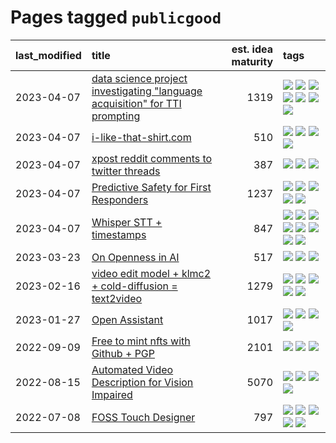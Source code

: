 # Pages tagged `publicgood`

|last_modified|title|est. idea maturity|tags
|:---|:---|---:|:---|
|2023-04-07|[data science project investigating "language acquisition" for TTI prompting](../tti_language_aqcuisition.md)|1319|[![](https://img.shields.io/badge/tag-alignment-6013c8)](../tags/alignment.md) [![](https://img.shields.io/badge/tag-dataset-5d9a82)](../tags/dataset.md) [![](https://img.shields.io/badge/tag-experimental-aa21fc)](../tags/experimental.md) [![](https://img.shields.io/badge/tag-prompting-869bd0)](../tags/prompting.md) [![](https://img.shields.io/badge/tag-publication-d5f6c6)](../tags/publication.md) [![](https://img.shields.io/badge/tag-publicgood-3f9741)](../tags/publicgood.md) [![](https://img.shields.io/badge/tag-stability-35b163)](../tags/stability.md)|
|2023-04-07|[i-like-that-shirt.com](../ilikethatshirt.com.md)|510|[![](https://img.shields.io/badge/tag-accessibility-32d44f)](../tags/accessibility.md) [![](https://img.shields.io/badge/tag-completed-4db4d2)](../tags/completed.md) [![](https://img.shields.io/badge/tag-publicgood-3f9741)](../tags/publicgood.md) [![](https://img.shields.io/badge/tag-tooling-c4fb38)](../tags/tooling.md)|
|2023-04-07|[xpost reddit comments to twitter threads](../reddit2twitter.md)|387|[![](https://img.shields.io/badge/tag-experimental-aa21fc)](../tags/experimental.md) [![](https://img.shields.io/badge/tag-publicgood-3f9741)](../tags/publicgood.md) [![](https://img.shields.io/badge/tag-tooling-c4fb38)](../tags/tooling.md)|
|2023-04-07|[Predictive Safety for First Responders](../safety-officer.md)|1237|[![](https://img.shields.io/badge/tag-completed-4db4d2)](../tags/completed.md) [![](https://img.shields.io/badge/tag-dataset-5d9a82)](../tags/dataset.md) [![](https://img.shields.io/badge/tag-publication-d5f6c6)](../tags/publication.md) [![](https://img.shields.io/badge/tag-publicgood-3f9741)](../tags/publicgood.md) [![](https://img.shields.io/badge/tag-wip-77a0)](../tags/wip.md)|
|2023-04-07|[Whisper STT + timestamps](../whisper-stt-plus-timestamps.md)|847|[![](https://img.shields.io/badge/tag-colab-1eefac)](../tags/colab.md) [![](https://img.shields.io/badge/tag-dataset-5d9a82)](../tags/dataset.md) [![](https://img.shields.io/badge/tag-experimental-aa21fc)](../tags/experimental.md) [![](https://img.shields.io/badge/tag-meta-1043a5)](../tags/meta.md) [![](https://img.shields.io/badge/tag-prompting-869bd0)](../tags/prompting.md) [![](https://img.shields.io/badge/tag-publicgood-3f9741)](../tags/publicgood.md) [![](https://img.shields.io/badge/tag-stability-35b163)](../tags/stability.md) [![](https://img.shields.io/badge/tag-tooling-c4fb38)](../tags/tooling.md)|
|2023-03-23|[On Openness in AI](../on_openness_in_ai.md)|517|[![](https://img.shields.io/badge/tag-alignment-6013c8)](../tags/alignment.md) [![](https://img.shields.io/badge/tag-publication-d5f6c6)](../tags/publication.md) [![](https://img.shields.io/badge/tag-publicgood-3f9741)](../tags/publicgood.md)|
|2023-02-16|[video edit model + klmc2 + cold-diffusion = text2video](../video-edit-model-over-init-video.md)|1279|[![](https://img.shields.io/badge/tag-animation-dad82b)](../tags/animation.md) [![](https://img.shields.io/badge/tag-meta-1043a5)](../tags/meta.md) [![](https://img.shields.io/badge/tag-publicgood-3f9741)](../tags/publicgood.md) [![](https://img.shields.io/badge/tag-stability-35b163)](../tags/stability.md) [![](https://img.shields.io/badge/tag-tooling-c4fb38)](../tags/tooling.md)|
|2023-01-27|[Open Assistant](../open-assistant.md)|1017|[![](https://img.shields.io/badge/tag-accessibility-32d44f)](../tags/accessibility.md) [![](https://img.shields.io/badge/tag-publicgood-3f9741)](../tags/publicgood.md) [![](https://img.shields.io/badge/tag-stability-35b163)](../tags/stability.md) [![](https://img.shields.io/badge/tag-wip-77a0)](../tags/wip.md)|
|2022-09-09|[Free to mint nfts with Github + PGP](../free-to-mint-nfts_git_plus_pgp.md)|2101|[![](https://img.shields.io/badge/tag-publicgood-3f9741)](../tags/publicgood.md) [![](https://img.shields.io/badge/tag-tooling-c4fb38)](../tags/tooling.md) [![](https://img.shields.io/badge/tag-wip-77a0)](../tags/wip.md)|
|2022-08-15|[Automated Video Description for Vision Impaired](../automated-video-description.md)|5070|[![](https://img.shields.io/badge/tag-accessibility-32d44f)](../tags/accessibility.md) [![](https://img.shields.io/badge/tag-dataset-5d9a82)](../tags/dataset.md) [![](https://img.shields.io/badge/tag-foundation-35d420)](../tags/foundation.md) [![](https://img.shields.io/badge/tag-publicgood-3f9741)](../tags/publicgood.md)|
|2022-07-08|[FOSS Touch Designer](../FOSS_touch_designer.md)|797|[![](https://img.shields.io/badge/tag-alignment-6013c8)](../tags/alignment.md) [![](https://img.shields.io/badge/tag-animation-dad82b)](../tags/animation.md) [![](https://img.shields.io/badge/tag-publicgood-3f9741)](../tags/publicgood.md) [![](https://img.shields.io/badge/tag-tooling-c4fb38)](../tags/tooling.md) [![](https://img.shields.io/badge/tag-wip-77a0)](../tags/wip.md)|